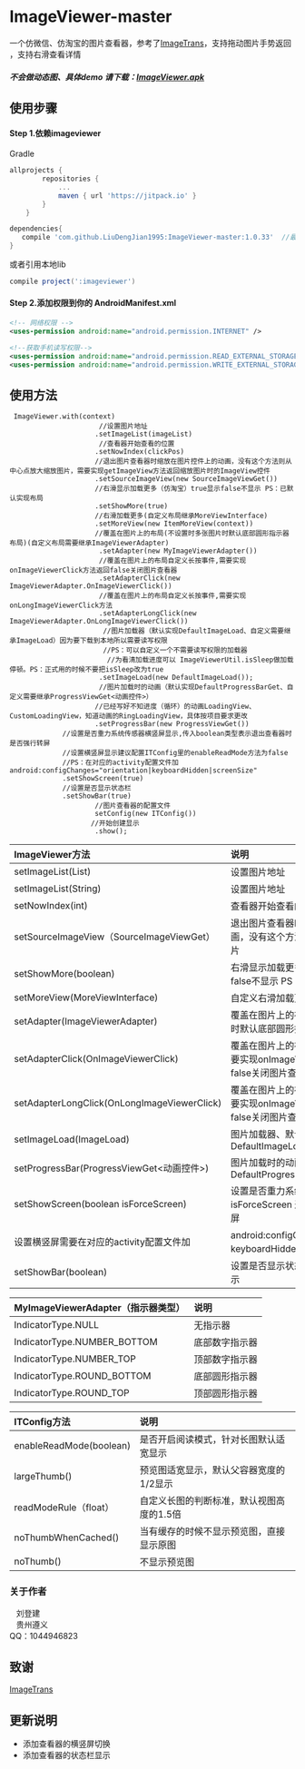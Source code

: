 # ImageViewer-master
一个仿微信、仿淘宝的图片查看器，参考了[ImageTrans](https://github.com/wufenglincheng/ImageTrans)，支持拖动图片手势返回 ，支持右滑查看详情

##### 不会做动态图、具体demo 请下载：[ImageViewer.apk](browse/ImageViewer.apk)</br>

## 使用步骤

#### Step 1.依赖imageviewer
Gradle
```groovy
allprojects {
		repositories {
			...
			maven { url 'https://jitpack.io' }
		}
	}
```

```groovy
dependencies{
   compile 'com.github.LiuDengJian1995:ImageViewer-master:1.0.33'  //最新版本
}
```
或者引用本地lib
```groovy
compile project(':imageviewer')
```


#### Step 2.添加权限到你的 AndroidManifest.xml
```xml
<!-- 网络权限 -->
<uses-permission android:name="android.permission.INTERNET" /> 

<!--获取手机读写权限-->
<uses-permission android:name="android.permission.READ_EXTERNAL_STORAGE" />
<uses-permission android:name="android.permission.WRITE_EXTERNAL_STORAGE" />
```

## 使用方法
```
 ImageViewer.with(context)
                      //设置图片地址
                     .setImageList(imageList)
                      //查看器开始查看的位置
                     .setNowIndex(clickPos) 
                     //退出图片查看器时缩放在图片控件上的动画，没有这个方法则从中心点放大缩放图片，需要实现getImageView方法返回缩放图片时的ImageView控件
                     .setSourceImageView(new SourceImageViewGet())  
                     //右滑显示加载更多（仿淘宝）true显示false不显示 PS：已默认实现布局
                     .setShowMore(true)
                     //右滑加载更多(自定义布局继承MoreViewInterface)
                     .setMoreView(new ItemMoreView(context))
                     //覆盖在图片上的布局(不设置时多张图片时默认底部圆形指示器布局)(自定义布局需要继承ImageViewerAdapter)
                      .setAdapter(new MyImageViewerAdapter())
                      //覆盖在图片上的布局自定义长按事件,需要实现onImageViewerClick方法返回false关闭图片查看器
                      .setAdapterClick(new ImageViewerAdapter.OnImageViewerClick())
                      //覆盖在图片上的布局自定义长按事件,需要实现onLongImageViewerClick方法
                      .setAdapterLongClick(new ImageViewerAdapter.OnLongImageViewerClick())
                       //图片加载器（默认实现DefaultImageLoad、自定义需要继承ImageLoad）因为要下载到本地所以需要读写权限
                       //PS：可以自定义一个不需要读写权限的加载器
                        //为看清加载进度可以 ImageViewerUtil.isSleep做加载停顿。PS：正式用的时候不要把isSleep改为true
                      .setImageLoad(new DefaultImageLoad());
                      //图片加载时的动画（默认实现DefaultProgressBarGet、自定义需要继承ProgressViewGet<动画控件>）
                     //已经写好不知进度（循环）的动画LoadingView、CustomLoadingView，知道动画的RingLoadingView，具体按项目要求更改
                     .setProgressBar(new ProgressViewGet())
		     //设置是否重力系统传感器横竖屏显示,传入boolean类型表示退出查看器时是否强行转屏
		     //设置横竖屏显示建议配置ITConfig里的enableReadMode方法为false
		     //PS：在对应的activity配置文件加 android:configChanges="orientation|keyboardHidden|screenSize"
		     .setShowScreen(true)
		     //设置是否显示状态栏
		     .setShowBar(true)
                     //图片查看器的配置文件
                     setConfig(new ITConfig())
                    //开始创建显示
                     .show();
```


|ImageViewer方法|说明|
|:---|:---|
|setImageList(List<String>)|设置图片地址 |
|setImageList(String)|设置图片地址 |
|setNowIndex(int)| 查看器开始查看的位置 |
|setSourceImageView（SourceImageViewGet）|退出图片查看器时缩放在图片控件上的动画，没有这个方法则从中心点放大缩放图片|
|setShowMore(boolean)|右滑显示加载更多（仿淘宝）true显示false不显示 PS：已默认实现布局 |
|setMoreView(MoreViewInterface)|自定义右滑加载更多布局 |
|setAdapter(ImageViewerAdapter)|覆盖在图片上的布局(不设置时多张图片时默认底部圆形指示器布局) |
|setAdapterClick(OnImageViewerClick)|覆盖在图片上的布局自定义长按事件,需要实现onImageViewerClick方法返回false关闭图片查看器 |
|setAdapterLongClick(OnLongImageViewerClick)|覆盖在图片上的布局自定义长按事件,需要实现onImageViewerClick方法返回false关闭图片查看器 |
|setImageLoad(ImageLoad)|图片加载器、默认实现DefaultImageLoad |
|setProgressBar(ProgressViewGet<动画控件>)|图片加载时的动画、默认实现DefaultProgressBarGet |
|setShowScreen(boolean isForceScreen)|设置是否重力系统传感器横竖屏显示，isForceScreen 退出查看器时是否强行转屏 |
|设置横竖屏需要在对应的activity配置文件加| android:configChanges="orientation，keyboardHidden，screenSize"|
|setShowBar(boolean)|设置是否显示状态栏 true显示false不显示  |
	



|MyImageViewerAdapter（指示器类型）|说明|
|:---|:---|
|IndicatorType.NULL|无指示器 |
|IndicatorType.NUMBER_BOTTOM|底部数字指示器 |
|IndicatorType.NUMBER_TOP| 顶部数字指示器 |
|IndicatorType.ROUND_BOTTOM|底部圆形指示器|
|IndicatorType.ROUND_TOP|顶部圆形指示器 |



|ITConfig方法|说明|
|:---|:---|
|enableReadMode(boolean)|是否开启阅读模式，针对长图默认适宽显示 |
|largeThumb()| 预览图适宽显示，默认父容器宽度的1/2显示 |
|readModeRule（float）|自定义长图的判断标准，默认视图高度的1.5倍|
|noThumbWhenCached()|当有缓存的时候不显示预览图，直接显示原图 |
|noThumb()|不显示预览图 |


### 关于作者
    刘登建<br>
    贵州遵义<br>
	QQ：1044946823<br>

## 致谢
[ImageTrans](https://github.com/wufenglincheng/ImageTrans) 

## 更新说明
 * 添加查看器的横竖屏切换
 * 添加查看器的状态栏显示

